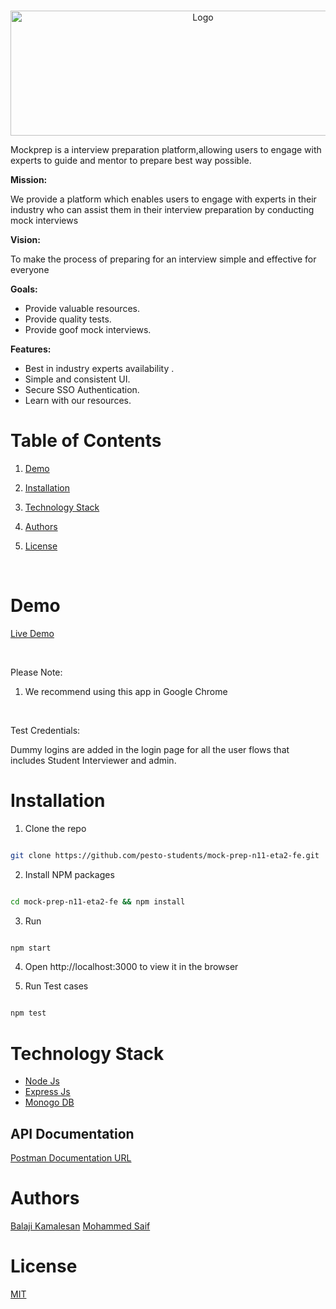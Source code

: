 
<!-- PROJECT LOGO -->

<br  />

<p  align="center">

<img  src="https://res.cloudinary.com/mock-prep/image/upload/v1638635421/Mockprep/Uilities/mp_Logo_n7fhp6.png"  alt="Logo"  width="600"  height="200"  >

</p>

Mockprep is a interview preparation platform,allowing users to engage with experts to guide and mentor to prepare best way possible.

**Mission:**

We provide a platform which enables users to engage with experts in their industry who can assist them in their interview preparation by conducting mock interviews

**Vision:**

To make the process of preparing for an interview simple and effective for everyone

**Goals:**

-   Provide valuable resources.
-   Provide quality tests.
-   Provide goof mock interviews.

**Features:**

-   Best in industry experts availability .
-   Simple and consistent UI.
-   Secure SSO Authentication.
-   Learn with our resources.

<!-- TABLE OF CONTENTS -->


# Table of Contents

  

1. [Demo](#demo)

2. [Installation](#installation)

3. [Technology Stack](#technology-stack)

4. [Authors](#authors)

5. [License](#license)

  

<br/>

  

# Demo

  

[Live Demo](https://mockprep.netlify.app/)

  

<br/>

  

Please Note:

  

1. We recommend using this app in Google Chrome


  
  

<br/>

Test Credentials:

 Dummy logins are added in the login page for all the user flows that includes Student Interviewer and admin.
  

# Installation

  

1. Clone the repo

```sh

git clone https://github.com/pesto-students/mock-prep-n11-eta2-fe.git

```



2. Install NPM packages

```sh

cd mock-prep-n11-eta2-fe && npm install

```

3. Run

```sh

npm start

```

4. Open http://localhost:3000 to view it in the browser

  

6. Run Test cases

```sh

npm test

```



# Technology Stack

-   [Node Js](https://nodejs.org/en/)
-   [Express Js](https://expressjs.com/)
-   [Monogo DB](https://www.mongodb.com/)



## [](https://github.com/pesto-students/mock-prep-n11-eta2-fe#api-integrations)API Documentation


[Postman Documentation URL](https://documenter.getpostman.com/view/9145771/UVRHi3EN)


  

# Authors

  
[Balaji Kamalesan](https://github.com/balaji-kamalesan-au3)
[Mohammed Saif ](https://github.com/saifmohammed888) 


  

  

# License

  

[MIT](https://opensource.org/licenses/MIT)
